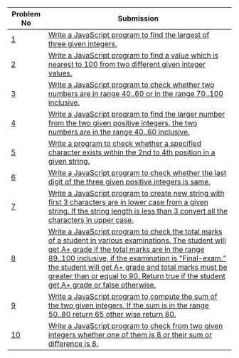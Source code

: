 | Problem No                                                            | Submission                                                     |
| --------------------------------------------------------------------- | -------------------------------------------------------------- |
| [1](https://github.com/abdullah-al-feroz/JavaScript--Problem--Solve/tree/main/Basic%20150%20Problems/31-40) | [Write a JavaScript program to find the largest of three given integers.](https://github.com/abdullah-al-feroz/JavaScript--Problem--Solve/tree/main/Basic%20150%20Problems/31-40)               |
| [2](https://github.com/abdullah-al-feroz/JavaScript--Problem--Solve/tree/main/Basic%20150%20Problems/31-40) | [Write a JavaScript program to find a value which is nearest to 100 from two different given integer values. ](https://github.com/abdullah-al-feroz/JavaScript--Problem--Solve/tree/main/Basic%20150%20Problems/31-40)       |
| [3](https://github.com/abdullah-al-feroz/JavaScript--Problem--Solve/tree/main/Basic%20150%20Problems/31-40) |[Write a JavaScript program to check whether two numbers are in range 40..60 or in the range 70..100 inclusive.](https://github.com/abdullah-al-feroz/JavaScript--Problem--Solve/tree/main/Basic%20150%20Problems/31-40) |
| [4](https://github.com/abdullah-al-feroz/JavaScript--Problem--Solve/tree/main/Basic%20150%20Problems/31-40) | [Write a JavaScript program to find the larger number from the two given positive integers, the two numbers are in the range 40..60 inclusive.](https://github.com/abdullah-al-feroz/JavaScript--Problem--Solve/tree/main/Basic%20150%20Problems/31-40)             |
| [5](https://github.com/abdullah-al-feroz/JavaScript--Problem--Solve/tree/main/Basic%20150%20Problems/31-40) | [Write a program to check whether a specified character exists within the 2nd to 4th position in a given string. ](https://github.com/abdullah-al-feroz/JavaScript--Problem--Solve/tree/main/Basic%20150%20Problems/31-40)         |
| [6](https://github.com/abdullah-al-feroz/JavaScript--Problem--Solve/tree/main/Basic%20150%20Problems/31-40) | [Write a JavaScript program to check whether the last digit of the three given positive integers is same.](https://github.com/abdullah-al-feroz/JavaScript--Problem--Solve/tree/main/Basic%20150%20Problems/31-40) |
| [7](https://github.com/abdullah-al-feroz/JavaScript--Problem--Solve/tree/main/Basic%20150%20Problems/31-40) | [Write a JavaScript program to create new string with first 3 characters are in lower case from a given string. If the string length is less than 3 convert all the characters in upper case.](https://github.com/abdullah-al-feroz/JavaScript--Problem--Solve/tree/main/Basic%20150%20Problems/31-40)        |
| [8](https://github.com/abdullah-al-feroz/JavaScript--Problem--Solve/tree/main/Basic%20150%20Problems/31-40) | [Write a JavaScript program to check the total marks of a student in various examinations. The student will get A+ grade if the total marks are in the range 89..100 inclusive, if the examination is "Final-exam." the student will get A+ grade and total marks must be greater than or equal to 90. Return true if the student get A+ grade or false otherwise.](https://github.com/abdullah-al-feroz/JavaScript--Problem--Solve/tree/main/Basic%20150%20Problems/31-40)             |
| [9](https://github.com/abdullah-al-feroz/JavaScript--Problem--Solve/tree/main/Basic%20150%20Problems/31-40) | [Write a JavaScript program to compute the sum of the two given integers, If the sum is in the range 50..80 return 65 other wise return 80.](https://github.com/abdullah-al-feroz/JavaScript--Problem--Solve/tree/main/Basic%20150%20Problems/31-40) |
| [10](https://github.com/abdullah-al-feroz/JavaScript--Problem--Solve/tree/main/Basic%20150%20Problems/31-40)| [Write a JavaScript program to check from two given integers whether one of them is 8 or their sum or difference is 8.](https://github.com/abdullah-al-feroz/JavaScript--Problem--Solve/tree/main/Basic%20150%20Problems/31-40) |

